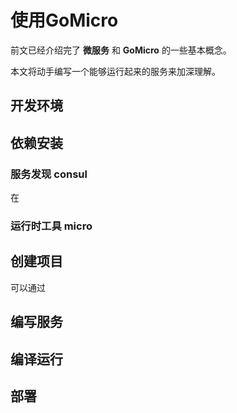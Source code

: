 # 使用GoMicro

前文已经介绍完了 **微服务** 和 **GoMicro** 的一些基本概念。

本文将动手编写一个能够运行起来的服务来加深理解。

## 开发环境

## 依赖安装

### 服务发现 consul

在

### 运行时工具 micro



## 创建项目

可以通过

## 编写服务



## 编译运行



## 部署



